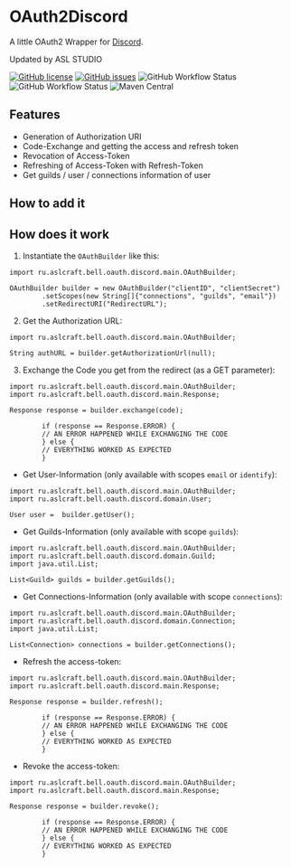 # OAuth2Discord
A little OAuth2 Wrapper for [Discord](https://discord.com).

Updated by ASL STUDIO

[![GitHub license](https://img.shields.io/github/license/asl-std/OAuth2Discord?style=plastic)](https://github.com/asl-std/OAuth2Discord/blob/release/LICENSE)
[![GitHub issues](https://img.shields.io/github/issues/asl-std/OAuth2Discord?style=plastic)](https://github.com/asl-std/OAuth2Discord/issues)
![GitHub Workflow Status](https://img.shields.io/github/workflow/status/asl-std/OAuth2Discord/Build?style=plastic)
![GitHub Workflow Status](https://img.shields.io/github/workflow/status/asl-std/OAuth2Discord/Maven%20Central%20deploy?style=plastic)
![Maven Central](https://img.shields.io/maven-central/v/ru.aslcraft.bell.oauth.discord/OAuth2Discord?style=plastic)

## Features
* Generation of Authorization URI
* Code-Exchange and getting the access and refresh token
* Revocation of Access-Token
* Refreshing of Access-Token with Refresh-Token
* Get guilds / user / connections information of user

## How to add it


## How does it work
1. Instantiate the `OAuthBuilder` like this:
```
import ru.aslcraft.bell.oauth.discord.main.OAuthBuilder;

OAuthBuilder builder = new OAuthBuilder("clientID", "clientSecret")
        .setScopes(new String[]{"connections", "guilds", "email"})
        .setRedirectURI("RedirectURL");
```
2. Get the Authorization URL:
```
import ru.aslcraft.bell.oauth.discord.main.OAuthBuilder;

String authURL = builder.getAuthorizationUrl(null);
```
3. Exchange the Code you get from the redirect (as a GET parameter):
```
import ru.aslcraft.bell.oauth.discord.main.OAuthBuilder;
import ru.aslcraft.bell.oauth.discord.main.Response;

Response response = builder.exchange(code);

        if (response == Response.ERROR) {
        // AN ERROR HAPPENED WHILE EXCHANGING THE CODE
        } else {
        // EVERYTHING WORKED AS EXPECTED
        }
```
* Get User-Information (only available with scopes `email` or `identify`):
```
import ru.aslcraft.bell.oauth.discord.main.OAuthBuilder;
import ru.aslcraft.bell.oauth.discord.domain.User;

User user =  builder.getUser();
```
* Get Guilds-Information (only available with scope `guilds`):
```
import ru.aslcraft.bell.oauth.discord.main.OAuthBuilder;
import ru.aslcraft.bell.oauth.discord.domain.Guild;
import java.util.List;

List<Guild> guilds = builder.getGuilds();
```
* Get Connections-Information (only available with scope `connections`):
```
import ru.aslcraft.bell.oauth.discord.main.OAuthBuilder;
import ru.aslcraft.bell.oauth.discord.domain.Connection;
import java.util.List;

List<Connection> connections = builder.getConnections();
```
* Refresh the access-token:
```
import ru.aslcraft.bell.oauth.discord.main.OAuthBuilder;
import ru.aslcraft.bell.oauth.discord.main.Response;

Response response = builder.refresh();

        if (response == Response.ERROR) {
        // AN ERROR HAPPENED WHILE EXCHANGING THE CODE
        } else {
        // EVERYTHING WORKED AS EXPECTED
        }
```
* Revoke the access-token:
```
import ru.aslcraft.bell.oauth.discord.main.OAuthBuilder;
import ru.aslcraft.bell.oauth.discord.main.Response;

Response response = builder.revoke();

        if (response == Response.ERROR) {
        // AN ERROR HAPPENED WHILE EXCHANGING THE CODE
        } else {
        // EVERYTHING WORKED AS EXPECTED
        }
```
